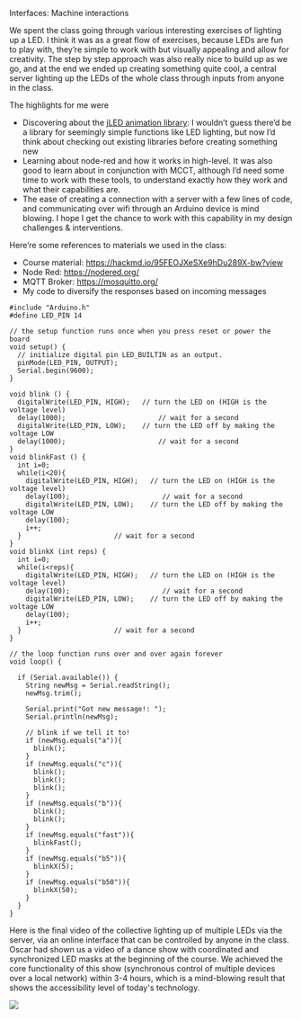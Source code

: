 Interfaces: Machine interactions

We spent the class going through various interesting exercises of lighting up a LED.
I think it was as a great flow of exercises, because LEDs are fun to play with, they’re simple to work with but visually appealing and allow for creativity. The step by step approach was also really nice to build up as we go, and at the end we ended up creating something quite cool, a central server lighting up the LEDs of the whole class through inputs from anyone in the class. 

The highlights for me were
- Discovering about the [jLED animation library](https://https://github.com/jandelgado/jled#usage): I wouldn’t guess there’d be a library for seemingly simple functions like LED lighting, but now I’d think about checking out existing libraries before creating something new
- Learning about node-red and how it works in high-level. It was also good to  learn about  in conjunction with MCCT, although I’d need some time to work with these tools, to understand exactly how they work and what their capabilities are. 
- The ease of creating a connection with a server with a few lines of code, and communicating over wifi through an Arduino device is mind blowing. I hope I get the chance to work with this capability in my design challenges & interventions. 

Here’re some references to materials we used in the class:
- Course material: https://hackmd.io/95FEOJXeSXe9hDu289X-bw?view 
- Node Red: https://nodered.org/
- MQTT Broker: https://mosquitto.org/
- My code to diversify the responses based on incoming messages


```
#include "Arduino.h"
#define LED_PIN 14

// the setup function runs once when you press reset or power the board
void setup() {
  // initialize digital pin LED_BUILTIN as an output.
  pinMode(LED_PIN, OUTPUT);
  Serial.begin(9600);
}

void blink () {
  digitalWrite(LED_PIN, HIGH);   // turn the LED on (HIGH is the voltage level)
  delay(1000);                       // wait for a second
  digitalWrite(LED_PIN, LOW);    // turn the LED off by making the voltage LOW
  delay(1000);                       // wait for a second
}
void blinkFast () {
  int i=0;
  while(i<20){
    digitalWrite(LED_PIN, HIGH);   // turn the LED on (HIGH is the voltage level)
    delay(100);                       // wait for a second
    digitalWrite(LED_PIN, LOW);    // turn the LED off by making the voltage LOW
    delay(100);
    i++;    
  }                       // wait for a second
}
void blinkX (int reps) {
  int i=0;
  while(i<reps){
    digitalWrite(LED_PIN, HIGH);   // turn the LED on (HIGH is the voltage level)
    delay(100);                       // wait for a second
    digitalWrite(LED_PIN, LOW);    // turn the LED off by making the voltage LOW
    delay(100);
    i++;
  }                       // wait for a second
}

// the loop function runs over and over again forever
void loop() {

  if (Serial.available()) {
    String newMsg = Serial.readString();
    newMsg.trim();

    Serial.print("Got new message!: ");
    Serial.println(newMsg);

    // blink if we tell it to!
    if (newMsg.equals("a")){
      blink();
    }
    if (newMsg.equals("c")){
      blink();
      blink();
      blink();
    }
    if (newMsg.equals("b")){
      blink();
      blink();
    }
    if (newMsg.equals("fast")){
      blinkFast();
    }
    if (newMsg.equals("b5")){
      blinkX(5);
    }
    if (newMsg.equals("b50")){
      blinkX(50);
    }
  }
}
```


Here is the final video of the collective lighting up of multiple LEDs via the server, via an online interface that can be controlled by anyone in the class. Oscar had shown us a video of a dance show with coordinated and synchronized LED masks at the beginning of the course. We achieved the core functionality of this show (synchronous control of multiple devices over a local network) within 3-4 hours, which is a mind-blowing result that shows the accessibility level of today's technology.

![](https://i.imgur.com/cHTQ513.gif)


